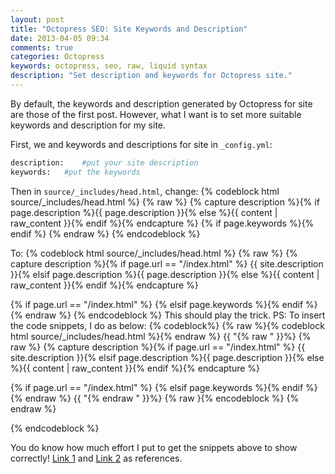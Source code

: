 ```yaml
---
layout: post
title: "Octopress SEO: Site Keywords and Description"
date: 2013-04-05 09:34
comments: true
categories: Octopress
keywords: octopress, seo, raw, liquid syntax
description: "Set description and keywords for Octopress site."
---
```

By default, the keywords and description generated by Octopress for site are those of the first post. However, what I want is to set more suitable keywords and description for my site.

First, we and keywords and descriptions for site in `_config.yml`:  
```sh _config.yml
description: 	#put your site description
keywords: 	#put the keywords
```
<!-- more -->
Then in `source/_includes/head.html`, change:
{% codeblock html source/_includes/head.html %}
{% raw %}
{% capture description %}{% if page.description %}{{ page.description }}{% else %}{{ content | raw_content }}{% endif %}{% endcapture %}
<meta name="description" content="{{ description | strip_html | condense_spaces | truncate:150 }}">
{% if page.keywords %}<meta name="keywords" content="{{ page.keywords }}">{% endif %}
{% endraw %}
{% endcodeblock %}

To:
{% codeblock html source/_includes/head.html %}
{% raw %}
{% capture description %}{% if page.url == "/index.html" %} {{ site.description }}{% elsif page.description %}{{ page.description }}{% else %}{{ content | raw_content }}{% endif %}{% endcapture %}
<meta name="description" content="{{ description | strip_html | condense_spaces | truncate:150 }}">

{% if page.url == "/index.html" %}<meta name="keywords" content="{{ site.keywords }}">
{% elsif page.keywords %}<meta name="keywords" content="{{ page.keywords }}">{% endif %}
{% endraw %}
{% endcodeblock %}
This should play the trick.
PS: To insert the code snippets, I do as below:
{% codeblock%}
{% raw %}{% codeblock html source/_includes/head.html %}{% endraw %}
{{ "{% raw " }}%}
{% raw %}
{% capture description %}{% if page.url == "/index.html" %} {{ site.description }}{% elsif page.description %}{{ page.description }}{% else %}{{ content | raw_content }}{% endif %}{% endcapture %}
<meta name="description" content="{{ description | strip_html | condense_spaces | truncate:150 }}">

{% if page.url == "/index.html" %}<meta name="keywords" content="{{ site.keywords }}">
{% elsif page.keywords %}<meta name="keywords" content="{{ page.keywords }}">{% endif %}
{% endraw %}
{{ "{% endraw " }}%}
{% raw }{% encodeblock %} {% endraw %}

{% endcodeblock %}

You do know how much effort I put to get the snippets above to show correctly!
[Link 1](http://jimpravetz.com/blog/2011/12/inserting-liquid-syntax-into-octopress-codeblock/) and [Link 2](http://stackoverflow.com/questions/3426182/how-to-escape-liquid-template-tags/5866429#5866429) as references.

